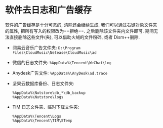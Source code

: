 # 软件去日志和广告缓存

软件的广告缓存是十分可恶的, 清除还会继续生成. 我们可以通过右键对象文件夹的属性, 把所有写入的权限改为==拒绝==. 之后删除该文件夹内文件即可. 期间无法直接删除这些文件(夹), 可以借助火绒的文件粉碎, 或者 Dism++删除.

- 网易云音乐广告文件夹: `D:\Program Files\CloudMusic\Netease\CloudMusic\ad`

- 微信的日志文件夹: `%AppData%\Tencent\WeChat\log`

- Anydesk广告文件: `%AppData%\AnyDesk\ad.trace`

- 坚果云数据库备份、日志文件夹: 

  ```shell
  %AppData%\Nutstore\db_*\db_backup
  %AppData%\Nutstore\logs
  ```
  
- TIM 日志文件夹、临时下载文件夹: 

  ```
  %AppData%\Tencent\Logs
  %AppData%\Tencent\TIM\STemp
  ```
  
  
  
  
  
  

